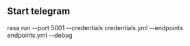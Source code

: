 ## Start telegram
rasa run --port 5001 --credentials credentials.yml --endpoints endpoints.yml --debug
